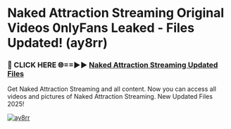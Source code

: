 # Naked Attraction Streaming Original Videos 0nlyFans Leaked - Files Updated! (ay8rr)

<h3>🔴 CLICK HERE 🌐==►► <a href="https://tinyurl.com/yckcrads" rel="nofollow">Naked Attraction Streaming Updated Files</a></h3>

Get Naked Attraction Streaming and all content. Now you can access all videos and pictures of Naked Attraction Streaming. New Updated Files 2025!

[![ay8rr](https://i.imgur.com/hpKpOFt.gif)](https://tinyurl.com/yckcrads)
